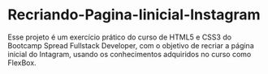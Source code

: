 # Recriando-Pagina-Iinicial-Instagram
Esse projeto é um exercício prático do curso de HTML5 e CSS3 do Bootcamp Spread Fullstack Developer, com o objetivo de recriar a página inicial do Intagram, usando os conhecimentos adquiridos no curso como FlexBox.
